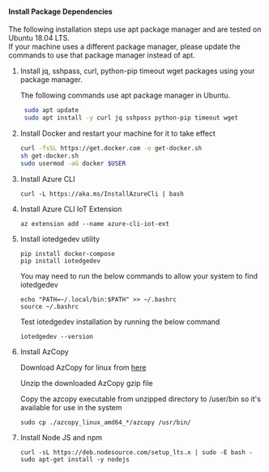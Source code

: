 
#### Install Package Dependencies

The following installation steps use apt package manager and are tested on Ubuntu 18.04 LTS.  
If your machine uses a different package manager, please update the commands to use that package manager instead of apt.

1. Install jq, sshpass, curl, python-pip timeout wget packages using your package manager.
	
	The following commands use apt package manager in Ubuntu. 
	```sh
	 sudo apt update
	 sudo apt install -y curl jq sshpass python-pip timeout wget
	 ```

1. Install Docker and restart your machine for it to take effect
	
	```sh
	curl -fsSL https://get.docker.com -o get-docker.sh
	sh get-docker.sh
	sudo usermod -aG docker $USER
	```

1. Install Azure CLI
	
	```
	curl -L https://aka.ms/InstallAzureCli | bash
	```

1. Install Azure CLI IoT Extension
	
	```
	az extension add --name azure-cli-iot-ext
	```

1. Install iotedgedev utility
	
	```
	pip install docker-compose
	pip install iotedgedev
	```

	You may need to run the below commands to allow your system to find iotedgedev
	```
	echo "PATH=~/.local/bin:$PATH" >> ~/.bashrc
	source ~/.bashrc
	```

	Test iotedgedev installation by running the below command
	```
	iotedgedev --version
	```
1. Install AzCopy

	Download AzCopy for linux from [here](https://docs.microsoft.com/en-us/azure/storage/common/storage-use-azcopy-v10#download-azcopy)

	Unzip the downloaded AzCopy gzip file

	Copy the azcopy executable from unzipped directory to /user/bin so it's available for use in the system

	```
	sudo cp ./azcopy_linux_amd64_*/azcopy /usr/bin/
	```

1. Install Node JS and npm

	```
	curl -sL https://deb.nodesource.com/setup_lts.x | sudo -E bash -
	sudo apt-get install -y nodejs
	```